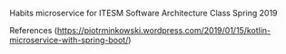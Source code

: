 Habits microservice for ITESM Software Architecture Class Spring 2019


References
(https://piotrminkowski.wordpress.com/2019/01/15/kotlin-microservice-with-spring-boot/)
